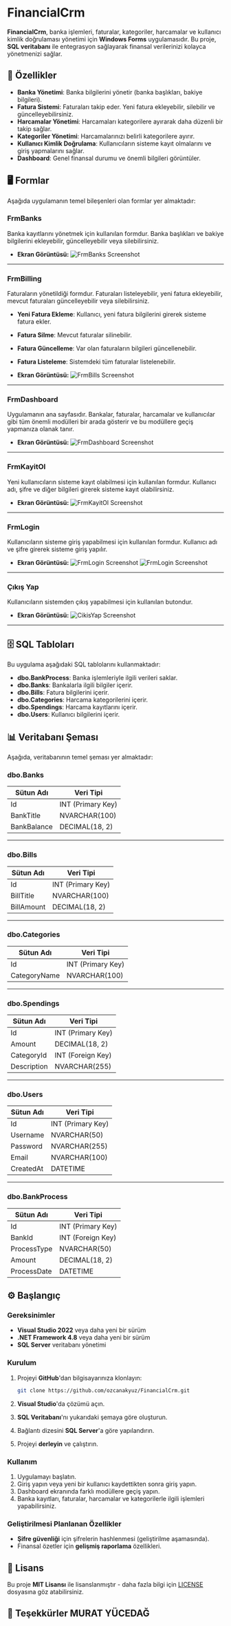 # **FinancialCrm**

**FinancialCrm**, banka işlemleri, faturalar, kategoriler, harcamalar ve kullanıcı kimlik doğrulaması yönetimi için **Windows Forms** uygulamasıdır. Bu proje, **SQL veritabanı** ile entegrasyon sağlayarak finansal verilerinizi kolayca yönetmenizi sağlar.

## 🚀 Özellikler

- **Banka Yönetimi**: Banka bilgilerini yönetir (banka başlıkları, bakiye bilgileri).
- **Fatura Sistemi**: Faturaları takip eder. Yeni fatura ekleyebilir, silebilir ve güncelleyebilirsiniz.
- **Harcamalar Yönetimi**: Harcamaları kategorilere ayırarak daha düzenli bir takip sağlar.
- **Kategoriler Yönetimi**: Harcamalarınızı belirli kategorilere ayırır.
- **Kullanıcı Kimlik Doğrulama**: Kullanıcıların sisteme kayıt olmalarını ve giriş yapmalarını sağlar.
- **Dashboard**: Genel finansal durumu ve önemli bilgileri görüntüler.

## 🖥 Formlar

Aşağıda uygulamanın temel bileşenleri olan formlar yer almaktadır:

### **FrmBanks**
Banka kayıtlarını yönetmek için kullanılan formdur. Banka başlıkları ve bakiye bilgilerini ekleyebilir, güncelleyebilir veya silebilirsiniz.

- **Ekran Görüntüsü:**
  ![FrmBanks Screenshot](../assets/banka.png)

---

### **FrmBilling**
Faturaların yönetildiği formdur. Faturaları listeleyebilir, yeni fatura ekleyebilir, mevcut faturaları güncelleyebilir veya silebilirsiniz.

- **Yeni Fatura Ekleme**: Kullanıcı, yeni fatura bilgilerini girerek sisteme fatura ekler.
- **Fatura Silme**: Mevcut faturalar silinebilir.
- **Fatura Güncelleme**: Var olan faturaların bilgileri güncellenebilir.
- **Fatura Listeleme**: Sistemdeki tüm faturalar listelenebilir.

- **Ekran Görüntüsü:**
  ![FrmBills Screenshot](assets/odeme.png) 

---

### **FrmDashboard**
Uygulamanın ana sayfasıdır. Bankalar, faturalar, harcamalar ve kullanıcılar gibi tüm önemli modülleri bir arada gösterir ve bu modüllere geçiş yapmanıza olanak tanır.

- **Ekran Görüntüsü:**
  ![FrmDashboard Screenshot](assets/dashboard.png)

---

### **FrmKayitOl**
Yeni kullanıcıların sisteme kayıt olabilmesi için kullanılan formdur. Kullanıcı adı, şifre ve diğer bilgileri girerek sisteme kayıt olabilirsiniz.

- **Ekran Görüntüsü:**
  ![FrmKayitOl Screenshot](assets/kayitol.png)

---

### **FrmLogin**
Kullanıcıların sisteme giriş yapabilmesi için kullanılan formdur. Kullanıcı adı ve şifre girerek sisteme giriş yapılır.

- **Ekran Görüntüsü:**
  ![FrmLogin Screenshot](assets/login.png)
  ![FrmLogin Screenshot](assets/login_basarili.png)

---

### **Çıkış Yap**
Kullanıcıların sistemden çıkış yapabilmesi için kullanılan butondur.

- **Ekran Görüntüsü:**
  ![CikisYap Screenshot](assets/cikisyap.png)
  
---

## 🗄 SQL Tabloları

Bu uygulama aşağıdaki SQL tablolarını kullanmaktadır:

- **dbo.BankProcess**: Banka işlemleriyle ilgili verileri saklar.
- **dbo.Banks**: Bankalarla ilgili bilgiler içerir.
- **dbo.Bills**: Fatura bilgilerini içerir.
- **dbo.Categories**: Harcama kategorilerini içerir.
- **dbo.Spendings**: Harcama kayıtlarını içerir.
- **dbo.Users**: Kullanıcı bilgilerini içerir.

## 📊 Veritabanı Şeması

Aşağıda, veritabanının temel şeması yer almaktadır:

### **dbo.Banks**
| **Sütun Adı**  | **Veri Tipi**     |
|----------------|-------------------|
| Id             | INT (Primary Key) |
| BankTitle      | NVARCHAR(100)     |
| BankBalance    | DECIMAL(18, 2)    |

---

### **dbo.Bills**
| **Sütun Adı**  | **Veri Tipi**     |
|----------------|-------------------|
| Id             | INT (Primary Key) |
| BillTitle      | NVARCHAR(100)     |
| BillAmount     | DECIMAL(18, 2)    |

---

### **dbo.Categories**
| **Sütun Adı**  | **Veri Tipi**     |
|----------------|-------------------|
| Id             | INT (Primary Key) |
| CategoryName   | NVARCHAR(100)     |

---

### **dbo.Spendings**
| **Sütun Adı**  | **Veri Tipi**     |
|----------------|-------------------|
| Id             | INT (Primary Key) |
| Amount         | DECIMAL(18, 2)    |
| CategoryId     | INT (Foreign Key) |
| Description    | NVARCHAR(255)     |

---

### **dbo.Users**
| **Sütun Adı**  | **Veri Tipi**     |
|----------------|-------------------|
| Id             | INT (Primary Key) |
| Username       | NVARCHAR(50)      |
| Password       | NVARCHAR(255)     |
| Email          | NVARCHAR(100)     |
| CreatedAt      | DATETIME          |

---

### **dbo.BankProcess**
| **Sütun Adı**  | **Veri Tipi**     |
|----------------|-------------------|
| Id             | INT (Primary Key) |
| BankId         | INT (Foreign Key) |
| ProcessType    | NVARCHAR(50)      |
| Amount         | DECIMAL(18, 2)    |
| ProcessDate    | DATETIME          |

## ⚙️ Başlangıç

### Gereksinimler

- **Visual Studio 2022** veya daha yeni bir sürüm
- **.NET Framework 4.8** veya daha yeni bir sürüm
- **SQL Server** veritabanı yönetimi

### Kurulum

1. Projeyi **GitHub**'dan bilgisayarınıza klonlayın:

   ```bash
   git clone https://github.com/ozcanakyuz/FinancialCrm.git
   ```

2. **Visual Studio**'da çözümü açın.

3. **SQL Veritabanı**'nı yukarıdaki şemaya göre oluşturun.

4. Bağlantı dizesini **SQL Server**'a göre yapılandırın.

5. Projeyi **derleyin** ve çalıştırın.

### Kullanım

1. Uygulamayı başlatın.
2. Giriş yapın veya yeni bir kullanıcı kaydettikten sonra giriş yapın.
3. Dashboard ekranında farklı modüllere geçiş yapın.
4. Banka kayıtları, faturalar, harcamalar ve kategorilerle ilgili işlemleri yapabilirsiniz.

### Geliştirilmesi Planlanan Özellikler

- **Şifre güvenliği** için şifrelerin hashlenmesi (geliştirilme aşamasında).
- Finansal özetler için **gelişmiş raporlama** özellikleri.

## 📝 Lisans

Bu proje **MIT Lisansı** ile lisanslanmıştır - daha fazla bilgi için [LICENSE](https://github.com/ozcanakyuz/FinancialCrm/blob/main/LICENSE) dosyasına göz atabilirsiniz.

## 👏 Teşekkürler MURAT YÜCEDAĞ
